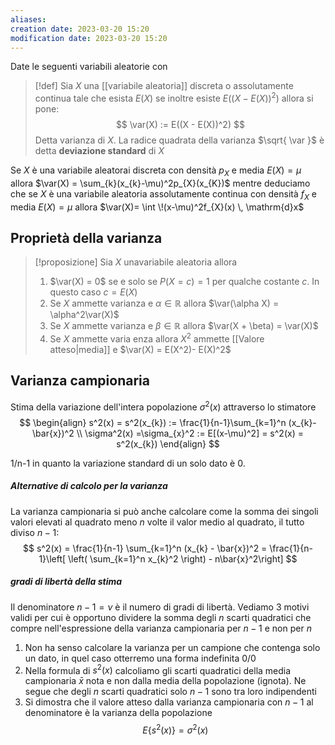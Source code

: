 ```yaml
---
aliases: 
creation date: 2023-03-20 15:20
modification date: 2023-03-20 15:20
---
```

Date le seguenti variabili aleatorie con
>[!def]
>Sia $X$ una [[variabile aleatoria]] discreta o assolutamente continua tale che esista $E(X)$ se inoltre esiste $E((X - E(X))^2)$ allora si pone:
> $$
>\var(X) := E((X - E(X))^2)
>$$
>Detta varianza di $X$. La radice quadrata della varianza $\sqrt{ \var }$ è detta **deviazione standard** di $X$

Se $X$ è una variabile aleatorai discreta con densità $p_{X}$ e media $E(X) = \mu$ allora $\var(X) = \sum_{k}(x_{k}-\mu)^2p_{X}(x_{K})$ mentre deduciamo che se $X$ è una variabile aleatoria assolutamente continua con densità $f_{X}$ e media $E(X) = \mu$ allora $\var(X)= \int  \!(x-\mu)^2f_{X}(x) \, \mathrm{d}x$

## Proprietà della varianza

>[!proposizione]
>Sia $X$ unavariabile aleatoria allora
>1. $\var(X) = 0$ se e solo se $P(X = c) =1$ per qualche costante $c$. In questo caso $c = E(X)$
>2. Se $X$ ammette varianza e $\alpha \in \mathbb{R}$ allora $\var(\alpha X) = \alpha^2\var(X)$
>3. Se $X$ ammette varianza e $\beta \in \mathbb{R}$ allora $\var(X + \beta) = \var(X)$
>4. Se $X$ ammette varia enza allora $X^2$ ammette [[Valore atteso|media]] e $\var(X) = E(X^2)- E(X)^2$

## Varianza campionaria
Stima della variazione dell'intera popolazione $\sigma^2(x)$ attraverso lo stimatore
$$ \begin{align}
s^2(x) = s^2(x_{k}) := \frac{1}{n-1}\sum_{k=1}^n (x_{k}-\bar{x})^2 \\
\sigma^2(x) =\sigma_{x}^2 := E[(x-\mu)^2] = s^2(x) = s^2(x_{k})
\end{align} $$

1/n-1 in quanto la variazione standard di un solo dato è 0.

##### Alternative di calcolo per la varianza
La varianza campionaria si può anche calcolare come la somma dei singoli valori elevati al quadrato meno $n$ volte il valor medio al quadrato, il tutto diviso $n-1$:
$$ s^2(x) = \frac{1}{n-1} \sum_{k=1}^n (x_{k} - \bar{x})^2 = \frac{1}{n-1}\left[ \left( \sum_{k=1}^n x_{k}^2 \right) - n\bar{x}^2\right] $$


##### gradi di libertà della stima
Il denominatore $n-1 = \nu$ è il numero di gradi di libertà.
Vediamo 3 motivi validi per cui è opportuno dividere la somma degli $n$ scarti quadratici che compre nell'espressione della varianza campionaria per $n-1$ e non per $n$

1. Non ha senso calcolare la varianza per un campione che contenga solo un dato, in quel caso otterremo una forma indefinita $0 / 0$
2. Nella formula di $s^2(x)$ calcoliamo gli scarti quadratici della media campionaria $\bar{x}$ nota e non dalla media della popolazione (ignota). Ne segue che degli $n$ scarti quadratici solo $n-1$ sono tra loro indipendenti
3. Si dimostra che il valore atteso dalla varianza campionaria con $n-1$ al denominatore è la varianza della popolazione
   $$ E \{ s^2 (x) \} = \sigma^2(x) $$
   